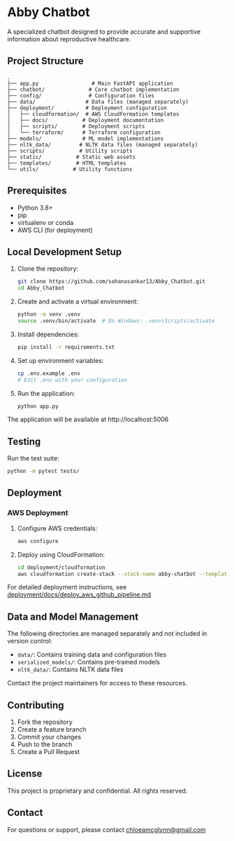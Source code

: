 # Abby Chatbot

A specialized chatbot designed to provide accurate and supportive information about reproductive healthcare.

## Project Structure

```
.
├── app.py                 # Main FastAPI application
├── chatbot/              # Core chatbot implementation
├── config/               # Configuration files
├── data/                # Data files (managed separately)
├── deployment/          # Deployment configuration
│   ├── cloudformation/  # AWS CloudFormation templates
│   ├── docs/           # Deployment documentation
│   ├── scripts/        # Deployment scripts
│   └── terraform/      # Terraform configuration
├── models/             # ML model implementations
├── nltk_data/         # NLTK data files (managed separately)
├── scripts/           # Utility scripts
├── static/           # Static web assets
├── templates/        # HTML templates
└── utils/           # Utility functions
```

## Prerequisites

- Python 3.8+
- pip
- virtualenv or conda
- AWS CLI (for deployment)

## Local Development Setup

1. Clone the repository:
   ```bash
   git clone https://github.com/sahanasankar13/Abby_Chatbot.git
   cd Abby_Chatbot
   ```

2. Create and activate a virtual environment:
   ```bash
   python -m venv .venv
   source .venv/bin/activate  # On Windows: .venv\Scripts\activate
   ```

3. Install dependencies:
   ```bash
   pip install -r requirements.txt
   ```

4. Set up environment variables:
   ```bash
   cp .env.example .env
   # Edit .env with your configuration
   ```

5. Run the application:
   ```bash
   python app.py
   ```

The application will be available at http://localhost:5006

## Testing

Run the test suite:
```bash
python -m pytest tests/
```

## Deployment

### AWS Deployment

1. Configure AWS credentials:
   ```bash
   aws configure
   ```

2. Deploy using CloudFormation:
   ```bash
   cd deployment/cloudformation
   aws cloudformation create-stack --stack-name abby-chatbot --template-body file://abby-chatbot-stack.yml --capabilities CAPABILITY_NAMED_IAM
   ```

For detailed deployment instructions, see [deployment/docs/deploy_aws_github_pipeline.md](deployment/docs/deploy_aws_github_pipeline.md)

## Data and Model Management

The following directories are managed separately and not included in version control:
- `data/`: Contains training data and configuration files
- `serialized_models/`: Contains pre-trained models
- `nltk_data/`: Contains NLTK data files

Contact the project maintainers for access to these resources.

## Contributing

1. Fork the repository
2. Create a feature branch
3. Commit your changes
4. Push to the branch
5. Create a Pull Request

## License

This project is proprietary and confidential. All rights reserved.

## Contact

For questions or support, please contact chloeamcglynn@gmail.com
